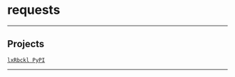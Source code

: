 # requests

---

## Projects
[`lxRbckl PyPI`](https://github.com/lxRbckl/lxRbckl/blob/PyPI/README.md)

---